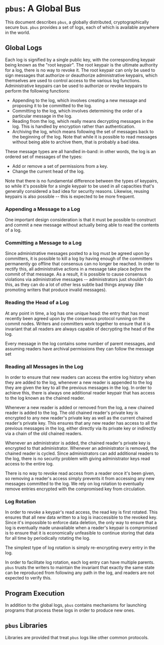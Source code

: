# `pbus`: A Global Bus

This document describes `pbus`, a globally distributed,
cryptographically secure bus. `pbus` provides a set of logs, each of
which is available anywhere in the world.

## Global Logs

Each log is signified by a single public key, with the corresponding
keypair being known as the "root keypair".  The root keypair is the
ultimate authority for a log, there is no way to revoke it.  The root
keypair can only be used to sign messages that authorize or deauthorize
administrative keypairs, which themselves are used to control access to
the various log functions.  Administrative keypairs can be used to
authorize or revoke keypairs to perform the following functions:

* Appending to the log, which involves creating a new message and
  proposing it to be committed to the log.
* Committing to the log, which involves determining the order of a
  particular message in the log.
* Reading from the log, which really means decrypting messages in the
  log.  This is handled by encryption rather than authentication.
* Archiving the log, which means following the set of messages back to
  the beginning of the log.  Note that while it is possible to read
  messages without being able to archive them, that is probably a bad
  idea.

These message types are all handled in-band: in other words, the log is
an ordered set of messages of the types:

* Add or remove a set of permissions from a key.
* Change the current head of the log.

Note that there is no fundamental difference between the types of
keypairs, so while it's possible for a single keypair to be used in all
capacities that's generally considered a bad idea for security reasons.
Likewise, reusing keypairs is also possible -- this is expected to be
more frequent.

### Appending a Message to a Log

One important design consideration is that it must be possible to
construct and commit a new message without actually being able to read
the contents of a log.

### Committing a Message to a Log

Since administrative messages posted to a log must be agreed upon by
committers, it is possible to kill a log by having enough of the
committers permanently go offline that consensus can no longer be
reached.  In order to rectify this, all administrative actions in a
message take place _before_ the commit of that message.  As a result, it
is possible to cause consensus violations via administrative messages --
administrators just shouldn't do this, as they can do a lot of other
less subtle bad things anyway (like promoting writers that produce
invalid messages).

### Reading the Head of a Log

At any point in time, a log has one unique head: the entry that has most
recently been agreed upon by the consensus protocol running on the
commit nodes.  Writers and committers work together to ensure that it is
invariant that all readers are always capable of decrypting the head of
the log.

Every message in the log contains some number of parent messages, and
assuming readers have archival permissions they can follow the message
set

### Reading all Messages in the Log

In order to ensure that new readers can access the entire log history
when they are added to the log, whenever a new reader is appended to the
log they are given the key to all the previous messages in the log.  In
order to achieve this, there is always one additional reader keypair that
has access to the log known as the chained reader.

Whenever a new reader is added or removed from the log, a new chained
reader is added to the log.  The old chained reader's private key is
encrypted to any new reader's private key as well as the current chained
reader's private key.  This ensures that any new reader has access to
all the previous messages in the log, either directly via its private
key or indirectly via a chain of the old chained readers.

Whenever an administrator is added, the chained reader's private key is
encrypted to that administrator.  Whenever an administrator is removed,
the chained reader is cycled.  Since administrators can add additional
readers to the log, there is no security problem with giving
administrator keys read access to the entire log.

There is no way to revoke read access from a reader once it's been
given, so removing a reader's access simply prevents it from accessing
any new messages committed to the log.  We rely on log rotation to
eventually remove entries encrypted with the compromised key from
circulation.

### Log Rotation

In order to revoke a keypair's read access, the read key is first
rotated.  This ensures that all new data written to a log is
inaccessible to the revoked key.  Since it's impossible to enforce data
deletion, the only way to ensure that a log is eventually made
unavailable when a reader's keypair is compromised is to ensure that it
is economically unfeasible to continue storing that data for all time by
periodically rotating the log.

The simplest type of log rotation is simply re-encrypting every entry in
the log.

In order to facilitate log rotation, each log entry can have multiple
parents.  `pbus` trusts the writers to maintain the invariant that
exactly the same state can be reproduced from following any path in the
log, and readers are not expected to verify this.

## Program Execution

In addition to the global logs, `pbus` contains mechanisms for launching
programs that process these logs in order to produce new ones.

## `pbus` Libraries

Libraries are provided that treat `pbus` logs like other common
protocols.

